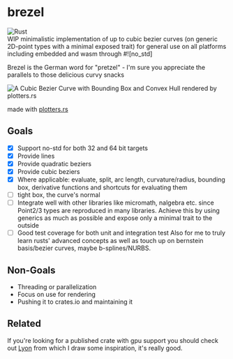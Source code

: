 # brezel  
![Rust](https://github.com/dorianprill/brezel/workflows/Rust/badge.svg)  
WIP minimalistic implementation of up to cubic bezier curves (on generic 2D-point types with a minimal exposed trait) for general use on all platforms including embedded and wasm through #![no_std]

Brezel is the German word for "pretzel" - I'm sure you appreciate the parallels to those delicious curvy snacks

![A Cubic Bezier Curve with Bounding Box and Convex Hull rendered by plotters.rs](https://github.com/dorianprill/brezel/blob/master/cubic_bezier_bounding_box.png)  

made with [plotters.rs](https://github.com/38/plotters)  

## Goals

- [x] Support no-std for both 32 and 64 bit targets
- [x] Provide lines
- [x] Provide quadratic beziers
- [x] Provide cubic beziers
- [x] Where applicable: evaluate, split, arc length, curvature/radius, bounding box, derivative functions and shortcuts for evaluating them
- [ ] tight box, the curve's normal
- [ ] Integrate well with other libraries like micromath, nalgebra etc. since Point2/3 types are reproduced in many libraries. Achieve this by using generics as much as possible and expose only a minimal trait to the outside
- [ ] Good test coverage for both unit and integration test
Also for me to truly learn rusts' advanced concepts as well as touch up on bernstein basis/bezier curves, maybe b-splines/NURBS.

## Non-Goals

- Threading or parallelization  
- Focus on use for rendering
- Pushing it to crates.io and maintaining it

## Related 
If you're looking for a published crate with gpu support you should check out [Lyon](https://github.com/nical/lyon) from which I draw some inspiration, it's really good.
  
